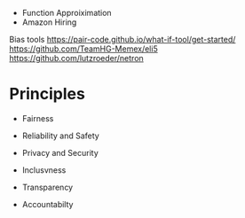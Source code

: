 
* Function Approiximation
* Amazon Hiring

Bias tools
https://pair-code.github.io/what-if-tool/get-started/
https://github.com/TeamHG-Memex/eli5
https://github.com/lutzroeder/netron


# Principles
* Fairness 
* Reliability and Safety
* Privacy and Security
* Inclusvness

* Transparency
* Accountabilty